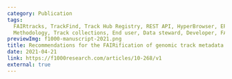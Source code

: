 ```yaml
---
category: Publication
tags:
  FAIRtracks, TrackFind, Track Hub Registry, REST API, HyperBrowser, EPICO, FAIRification,
  Methodology, Track collections, End user, Data steward, Developer, FAIR community
previewImg: f1000-manuscript-2021.png
title: Recommendations for the FAIRification of genomic track metadata
date: 2021-04-21
link: https://f1000research.com/articles/10-268/v1
external: true
---
```

